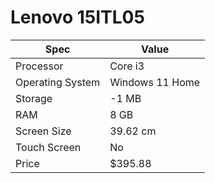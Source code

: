 # Lenovo 15ITL05

| Spec | Value |
|---|---|
| Processor | Core i3 |
| Operating System | Windows 11 Home |
| Storage | -1 MB |
| RAM | 8 GB |
| Screen Size | 39.62 cm |
| Touch Screen | No |
| Price | $395.88 |
